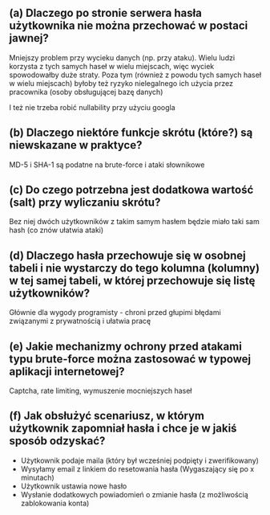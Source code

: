 ## (a) Dlaczego po stronie serwera hasła użytkownika nie można przechować w postaci jawnej?

Mniejszy problem przy wycieku danych (np. przy ataku). Wielu ludzi korzysta z tych samych haseł w wielu miejscach, więc wyciek spowodowałby duże straty. Poza tym (również z powodu tych samych haseł w wielu miejscach) byłoby też ryzyko nielegalnego ich użycia przez pracownika (osoby obsługującej bazę danych)

I też nie trzeba robić nullability przy użyciu googla

## (b) Dlaczego niektóre funkcje skrótu (które?) są niewskazane w praktyce?

MD-5 i SHA-1 są podatne na brute-force i ataki słownikowe

## (c) Do czego potrzebna jest dodatkowa wartość (salt) przy wyliczaniu skrótu?

Bez niej dwóch użytkowników z takim samym hasłem będzie miało taki sam hash (co znów ułatwia ataki)

## (d) Dlaczego hasła przechowuje się w osobnej tabeli i nie wystarczy do tego kolumna (kolumny) w tej samej tabeli, w której przechowuje się listę użytkowników?

Głównie dla wygody programisty - chroni przed głupimi błędami związanymi z prywatnością i ułatwia pracę

## (e) Jakie mechanizmy ochrony przed atakami typu brute-force można zastosować w typowej aplikacji internetowej?

Captcha, rate limiting, wymuszenie mocniejszych haseł

## (f) Jak obsłużyć scenariusz, w którym użytkownik zapomniał hasła i chce je w jakiś sposób odzyskać?

- Użytkownik podaje maila (który był wcześniej podpięty i zwerifikowany)
- Wysyłamy email z linkiem do resetowania hasła (Wygaszający się po x minutach)
- Użytkownik ustawia nowe hasło
- Wysłanie dodatkowych powiadomień o zmianie hasła (z możliwością zablokowania konta)